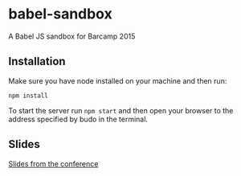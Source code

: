 # babel-sandbox
A Babel JS sandbox for Barcamp 2015

## Installation

Make sure you have node installed on your machine and then run:

`npm install` 

To start the server run `npm start` and then open your browser to the address specified by budo in the terminal.

## Slides

[Slides from the conference](https://drive.google.com/open?id=1ysHD4Xv0ZQxmzG1T4FNfSg99GIuBusx8ttLbt3KKCh4)
